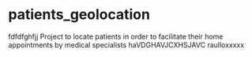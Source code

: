 # patients_geolocation
fdfdfghfjj
Project to locate patients in order to facilitate their home appointments by medical specialists
haVDGHAVJCXHSJAVC
raulloxxxxx
